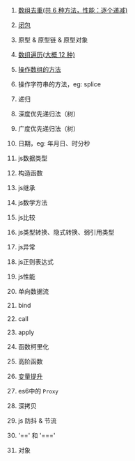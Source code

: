 1. [数组去重(共 6 种方法，性能：逐个递减)](./原生JS/数组去重.md)

2. [闭包](./原生JS/闭包.md)

3. 原型 & 原型链 & 原型对象

4. [数组遍历(大概 12 种)](./原生JS/数组遍历.md)

5. [操作数组的方法](./原生JS/操作数组的方法.md)

6. 操作字符串的方法，eg: splice

7. 递归

8. 深度优先递归法（树）

9. 广度优先递归法（树）

10. 日期，eg: 年月日、时分秒

11. js数据类型

12. 构造函数

13. js继承

14. js数学方法

15. js比较

16. js类型转换、隐式转换、弱引用类型

17. js异常

18. js正则表达式

19. js性能

20. 单向数据流

21. bind

22. call

23. apply

24. 函数柯里化

25. 高阶函数

26. [变量提升](./原生JS/变量提升.md)

27. es6中的 `Proxy`

28. 深拷贝

29. js 防抖 & 节流

30. '==' 和 '==='

31. 对象
